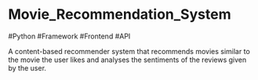 # Movie_Recommendation_System

#Python #Framework #Frontend #API

A content-based recommender system that recommends movies similar to the movie the user likes and analyses the sentiments of the reviews given by the user.